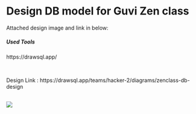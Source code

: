 # Design DB model for Guvi Zen class
<p>Attached design image and link in below:</p>
<h5>Used Tools</h5>
<p>https://drawsql.app/</p>
<br>
<p>Design Link : https://drawsql.app/teams/hacker-2/diagrams/zenclass-db-design</p>

<br>
<img src="Guvi-Zenclass-DB-Design.png">
